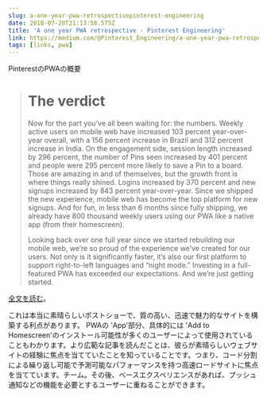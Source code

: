 ```yaml
---
slug: a-one-year-pwa-retrospectivepinterest-engineering
date: 2018-07-20T21:13:58.575Z
title: 'A one year PWA retrospective - Pinterest Engineering'
link: https://medium.com/@Pinterest_Engineering/a-one-year-pwa-retrospective-f4a2f4129e05
tags: [links, pwa]
---
```

PinterestのPWAの概要

> # The verdict
> Now for the part you&#x2019;ve all been waiting for: the numbers. Weekly active users on mobile web have increased 103 percent year-over-year overall, with a 156 percent increase in Brazil and 312 percent increase in India. On the engagement side, session length increased by 296 percent, the number of Pins seen increased by 401 percent and people were 295 percent more likely to save a Pin to a board. Those are amazing in and of themselves, but the growth front is where things really shined. Logins increased by 370 percent and new signups increased by 843 percent year-over-year. Since we shipped the new experience, mobile web has become the top platform for new signups. And for fun, in less than 6 months since fully shipping, we already have 800 thousand weekly users using our PWA like a native app (from their homescreen).
> 
> Looking back over one full year since we started rebuilding our mobile web, we&#x2019;re so proud of the experience we&#x2019;ve created for our users. Not only is it significantly faster, it&#x2019;s also our first platform to support right-to-left languages and &#x201c;night mode.&#x201d; Investing in a full-featured PWA has exceeded our expectations. And we&#x2019;re just getting started.


[全文を読む](https://medium.com/@Pinterest_Engineering/a-one-year-pwa-retrospective-f4a2f4129e05)。

これは本当に素晴らしいポストショーで、質の高い、迅速で魅力的なサイトを構築する利点があります。 PWAの 'App'部分、具体的には 'Add to Homescreen'のインストール可能性が多くのユーザーによって使用されていることもわかります。より広範な記事を読んだことは、彼らが素晴らしいウェブサイトの経験に焦点を当てていたことを知っていることです。つまり、コード分割による繰り返し可能で予測可能なパフォーマンスを持つ高速ロードサイトに焦点を当てています。チーム。その後、ベースエクスペリエンスがあれば、プッシュ通知などの機能を必要とするユーザーに重ねることができます。
